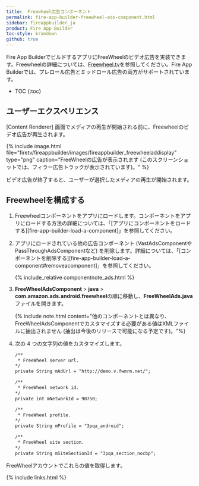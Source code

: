 ```yaml
---
title:  Freewheel広告コンポーネント
permalink: fire-app-builder-freewheel-ads-component.html
sidebar: fireappbuilder_ja
product: Fire App Builder
toc-style: kramdown
github: true
---
```


Fire App BuilderでビルドするアプリにFreeWheelのビデオ広告を実装できます。Freewheelの詳細については、[Freewheel.tv](http://freewheel.tv/)を参照してください。Fire App Builderでは、プレロール広告とミッドロール広告の両方がサポートされています。

* TOC
{:toc}

## ユーザーエクスペリエンス

[Content Renderer] 画面でメディアの再生が開始される前に、Freewheelのビデオ広告が再生されます。

{% include image.html file="firetv/fireappbuilder/images/fireappbuilder_freewheeladdisplay" type="png" caption="FreeWheelの広告が表示されます (このスクリーンショットでは、フィラー広告トラックが表示されています)。" %}

ビデオ広告が終了すると、ユーザーが選択したメディアの再生が開始されます。

## Freewheelを構成する

1.  Freewheelコンポーネントをアプリにロードします。コンポーネントをアプリにロードする方法の詳細については、「[アプリにコンポーネントをロードする][fire-app-builder-load-a-component]」を参照してください。

2.  アプリにロードされている他の広告コンポーネント (VastAdsComponentやPassThroughAdsComponentなど) を削除します。詳細については、「[コンポーネントを削除する][fire-app-builder-load-a-component#removeacomponent]」を参照してください。    

    {% include_relative componentnote_ads.html %}

2.  **FreeWheelAdsComponent** > **java** > **com.amazon.ads.android.freewheel**の順に移動し、**FreeWheelAds.java**ファイルを開きます。

    {% include note.html content="他のコンポーネントとは異なり、FreeWheelAdsComponentでカスタマイズする必要がある値はXMLファイルに抽出されません (抽出は今後のリリースで可能になる予定です)。"%}

3.  次の 4 つの文字列の値をカスタマイズします。

    ```xml
    /**
     * FreeWheel server url.
    */
    private String mAdUrl = "http://demo.v.fwmrm.net/";

    /**
     * FreeWheel network id.
    */
    private int mNetworkId = 90750;

    /**
     * FreeWheel profile.
    */
    private String mProfile = "3pqa_android";

    /**
     * FreeWheel site section.
    */
    private String mSiteSectionId = "3pqa_section_nocbp";
    ```

   FreeWheelアカウントでこれらの値を取得します。

{% include links.html %}
